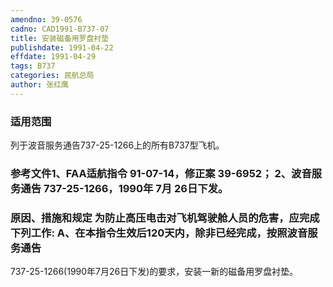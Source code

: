 ```yaml
---
amendno: 39-0576
cadno: CAD1991-B737-07
title: 安装磁备用罗盘衬垫
publishdate: 1991-04-22
effdate: 1991-04-29
tags: B737
categories: 民航总局
author: 张红鹰
---
```


### 适用范围 
列于波音服务通告737-25-1266上的所有B737型飞机。

### 参考文件1、FAA适航指令 91-07-14，修正案 39-6952； 2、波音服务通告 737-25-1266，1990年 7月 26日下发。

### 原因、措施和规定     为防止高压电击对飞机驾驶舱人员的危害，应完成下列工作: A、在本指令生效后120天内，除非已经完成，按照波音服务通告
737-25-1266(1990年7月26日下发)的要求，安装一新的磁备用罗盘衬垫。
